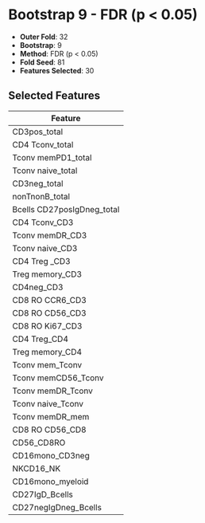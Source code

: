 # Bootstrap 9 - FDR (p < 0.05)

- **Outer Fold**: 32
- **Bootstrap**: 9
- **Method**: FDR (p < 0.05)
- **Fold Seed**: 81
- **Features Selected**: 30

## Selected Features

| Feature |
|---------|
| CD3pos_total |
| CD4 Tconv_total |
| Tconv memPD1_total |
| Tconv naive_total |
| CD3neg_total |
| nonTnonB_total |
| Bcells CD27posIgDneg_total |
| CD4 Tconv_CD3 |
| Tconv memDR_CD3 |
| Tconv naive_CD3 |
| CD4 Treg _CD3 |
| Treg memory_CD3 |
| CD4neg_CD3 |
| CD8 RO CCR6_CD3 |
| CD8 RO CD56_CD3 |
| CD8  RO Ki67_CD3 |
| CD4 Treg_CD4 |
| Treg memory_CD4 |
| Tconv mem_Tconv |
| Tconv memCD56_Tconv |
| Tconv memDR_Tconv |
| Tconv naive_Tconv |
| Tconv memDR_mem |
| CD8 RO CD56_CD8 |
| CD56_CD8RO |
| CD16mono_CD3neg |
| NKCD16_NK |
| CD16mono_myeloid |
| CD27IgD_Bcells |
| CD27negIgDneg_Bcells |
